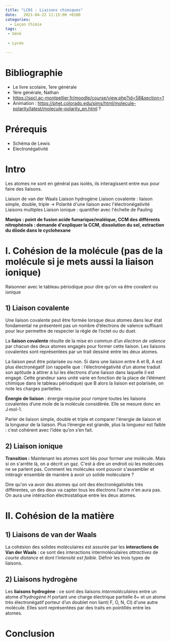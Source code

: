 ```yaml
---
title: "LC01 : Liaisons chimiques"
date:   2021-04-22 11:15:00 +0100
categories:
  - Leçon Chimie
tags:
 - Géné
 
 - Lycée

---
```

# Bibliographie 
* Le livre scolaire, 1ere générale
* 1ère générale, Nathan
* https://spcl.ac-montpellier.fr/moodle/course/view.php?id=58&section=1
* Animation : https://phet.colorado.edu/sims/html/molecule-polarity/latest/molecule-polarity_en.html ?
# Prérequis 
* Schéma de Lewis 
* Electronégativité
# Intro 
Les atomes ne sont en général pas isolés, ils interagissent entre eux pour faire des liaisons.

Liaison de van der Waals
Liaison hydrogène
Liaison covalente : liaison simple, double, triple -> 
Polarité d'une liaison avec l'électronégativité
Liaisons multiples
Liaison ionique : quantifier avec l'échelle de Pauling

**Manips : point de fusion acide fumarique/maléique, CCM des différents nitrophénols : demande d'expliquer la CCM, dissolution du sel, extraction du diiode dans le cyclohexane**

# I. Cohésion de la molécule (pas de la molécule si je mets aussi la liaison ionique)
Raisonner avec le tableau périodique pour dire qu'on va être covalent ou ionique
## 1) Liaison covalente
Une liaison covalente peut être formée lorsque deux atomes dans leur état fondamental ne présentent pas un nombre d’électrons de valence suffisant pour leur permettre de
respecter la règle de l’octet ou du duet.

La **liaison covalente** résulte de la mise en commun d’un *électron de valence* par chacun des deux atomes engagés pour former cette liaison.
Les liaisons covalentes sont représentées par un trait dessiné entre les deux atomes.

La liaison peut être polarisée ou non. Si dans une liaison entre A et B, A est plus électronégatif (on rappelle que : l’électronégativité d’un atome traduit son aptitude à attirer à lui les électrons d’une liaison dans laquelle il est engagé. Cette grandeur sans unité varie en fonction de la place de l’élément chimique dans le tableau périodique) que B alors la liaison est polarisée, on note les charges partielles.

**Énergie de liaison** : énergie requise pour rompre toutes les liaisons covalentes d’une mole de la molécule considérée. Elle se mesure donc en J·mol-1.

Parler de liaison simple, double et triple et comparer l'énergie de liaison et la longueur de la liaison. Plus l’énergie est grande,
plus la longueur est faible : c’est cohérent avec l’idée qu’on s’en fait.

## 2) Liaison ionique
**Transition :** Maintenant les atomes sont liés pour former une molécule. Mais si on s'arrête là, on a décrit un gaz. C'est à dire un endroit où les molécules ne se parlent pas.
Comment les molécules vont pouvoir s'assembler et intéragir ensemble de manière à avoir un solide moléculaire ?

Dire qu'on va avoir des atomes qui ont des électronégativités très différentes, un des deux va capter tous les électrons l'autre n'en aura pas. On aura une intéraction électrostatique entre les deux atomes.

# II. Cohésion de la matière
## 1) Liaisons de van der Waals
La cohésion des solides moléculaires est assurée par les **interactions de Van der Waals** : ce sont des
interactions intermoléculaires *attractives* de *courte distance* et dont l’*intensité est faible*.
Définir les trois types de liaisons.

## 2) Liaisons hydrogène
Les **liaisons hydrogène** : ce sont des
liaisons *intermoléculaires* entre un atome *d’hydrogène H* portant une charge électrique partielle &delta;+ et un atome très électronégatif porteur d’un doublet non liant( F, O, N, Cl) d'une autre molécule. Elles sont
représentées par des traits en pointillés entre les atomes.

# Conclusion
